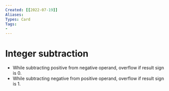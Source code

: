```yaml
---
Created: [[2022-07-19]]
Aliases: 
Types: Card
Tags: 
- 
---
```

# Integer subtraction
- While subtracting positive from negative operand, overflow if result sign is 0. 
- While subtracting negative from positive operand, overflow if result sign is 1. 